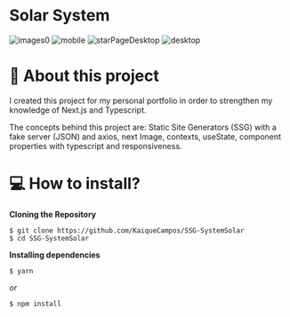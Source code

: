 # Solar System
![images0](https://user-images.githubusercontent.com/70600553/121094847-a2dfe900-c7c5-11eb-92bf-eaaafd9d39ae.png)
![mobile](https://user-images.githubusercontent.com/70600553/121096650-fe5fa600-c7c8-11eb-90d0-70e04c7b8258.gif)
![starPageDesktop](https://user-images.githubusercontent.com/70600553/121097200-f9e7bd00-c7c9-11eb-807b-eb9a82cec9ec.gif)
![desktop](https://user-images.githubusercontent.com/70600553/121097205-fbb18080-c7c9-11eb-95dc-dae1a87f7702.gif)

# 📕 About this project 
I created this project for my personal portfolio in order to strengthen my knowledge of Next.js and Typescript.

The concepts behind this project are: Static Site Generators (SSG) with a fake server (JSON) and axios, next Image, contexts, useState, component properties with typescript and responsiveness.

# 💻 How to install?

**Cloning the Repository**
```
$ git clone https://github.com/KaiqueCampos/SSG-SystemSolar
$ cd SSG-SystemSolar
```
**Installing dependencies**
```
$ yarn

```

_or_

```
$ npm install
```
